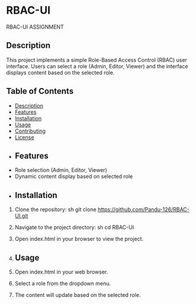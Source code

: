 # RBAC-UI
RBAC-UI ASSIGNMENT
## Description
This project implements a simple Role-Based Access Control (RBAC) user interface. Users can select a role (Admin, Editor, Viewer) and the interface displays content based on the selected role.
## Table of Contents
- [Description](#description)
- [Features](#features)
- [Installation](#installation)
- [Usage](#usage)
- [Contributing](#contributing)
- [License](#license)
- ## Features
- Role selection (Admin, Editor, Viewer)
- Dynamic content display based on selected role
- ## Installation
1. Clone the repository:
    sh
    git clone https://github.com/Pandu-126/RBAC-UI.git
    
2. Navigate to the project directory:
    sh
    cd RBAC-UI
    
3. Open index.html in your browser to view the project.
4. ## Usage
1. Open index.html in your web browser.
2. Select a role from the dropdown menu.
3. The content will update based on the selected role.
